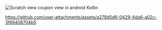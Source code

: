 ![Scratch view coupon view in android Kotlin](https://github.com/user-attachments/assets/7190b613-b707-4231-9749-dbc0c35fcf54)




https://github.com/user-attachments/assets/a278d5d6-0429-4da6-a02c-3f69408704b5

